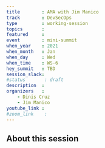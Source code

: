 ```yaml
---
title        : AMA with Jim Manico
track        : DevSecOps
type         : working-session
topics       :
featured     :
event        : mini-summit
when_year    : 2021
when_month   : Jan
when_day     : Wed
when_time    : WS-6
hey_summit   : TBD
session_slack:
#status       : draft
description  :
organizers   :
    - Dinis Cruz
    - Jim Manico
youtube_link :
#zoom_link    : 
---
```


## About this session
